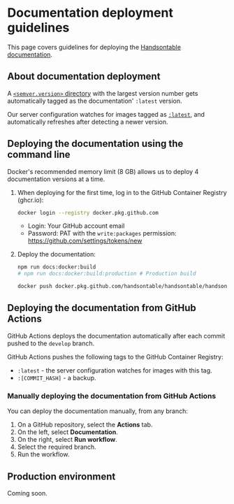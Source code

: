 # Documentation deployment guidelines

This page covers guidelines for deploying the [Handsontable documentation](https://handsontable.com/docs).

## About documentation deployment

A [`<semver.version>` directory](./README.md#handsontable-docs-directory-structure) with the largest version number gets automatically tagged as the documentation' `:latest` version.

Our server configuration watches for images tagged as [`:latest`](./README-EDITING.md#editing-the-latest-docs-version), and automatically refreshes after detecting a newer version.

## Deploying the documentation using the command line

Docker's recommended memory limit (8 GB) allows us to deploy 4 documentation versions at a time.

1. When deploying for the first time, log in to the GitHub Container Registry (ghcr.io):
    ```bash
    docker login --registry docker.pkg.github.com
    ```
    * Login: Your GitHub account email
    * Password: PAT with the `write:packages` permission: https://github.com/settings/tokens/new

2. Deploy the documentation:
    ```bash
    npm run docs:docker:build
    # npm run docs:docker:build:production # Production build

    docker push docker.pkg.github.com/handsontable/handsontable/handsontable-documentation:latest
    ```

## Deploying the documentation from GitHub Actions

GitHub Actions deploys the documentation automatically after each commit pushed to the `develop` branch.

GitHub Actions pushes the following tags to the GitHub Container Registry:

* `:latest` - the server configuration watches for images with this tag.
* `:[COMMIT_HASH]` - a backup.

### Manually deploying the documentation from GitHub Actions

You can deploy the documentation manually, from any branch:

1. On a GitHub repository, select the **Actions** tab.
2. On the left, select **Documentation**.
3. On the right, select **Run workflow**.
4. Select the required branch.
5. Run the workflow.

## Production environment

Coming soon.